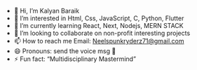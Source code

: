 - 👋 Hi, I’m Kalyan Baraik
- 👀 I’m interested in Html, Css, JavaScript, C, Python, Flutter
- 🌱 I’m currently learning React, Next, Nodejs, MERN STACK
- 💞️ I’m looking to collaborate on non-profit interesting projects
- 📫 How to reach me Email: Neelspunkryderz71@gmail.com
- 😄 Pronouns: send the voice msg 🤭
- ⚡ Fun fact: “Multidisciplinary Mastermind”

